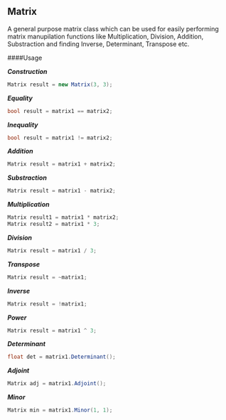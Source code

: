 ## Matrix

A general purpose matrix class which can be used for easily performing matrix manupilation functions like Multiplication, Division, Addition, Substraction and finding Inverse, Determinant, Transpose etc.

####Usage

**_Construction_**

```c#
Matrix result = new Matrix(3, 3);
```

**_Equality_**

```c#
bool result = matrix1 == matrix2;
```

**_Inequality_**

```c#
bool result = matrix1 != matrix2;
```

**_Addition_**

```c#
Matrix result = matrix1 + matrix2;
```

**_Substraction_**

```c#
Matrix result = matrix1 - matrix2;
```

**_Multiplication_**

```c#
Matrix result1 = matrix1 * matrix2;
Matrix result2 = matrix1 * 3;
```

**_Division_**

```c#
Matrix result = matrix1 / 3;
```

**_Transpose_**

```c#
Matrix result = ~matrix1;
```

**_Inverse_**

```c#
Matrix result = !matrix1;
```

**_Power_**

```c#
Matrix result = matrix1 ^ 3;
```

**_Determinant_**

```c#
float det = matrix1.Determinant();
```

**_Adjoint_**

```c#
Matrix adj = matrix1.Adjoint();
```

**_Minor_**

```c#
Matrix min = matrix1.Minor(1, 1);
```
